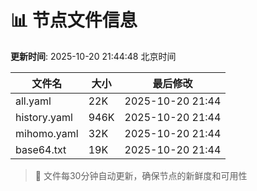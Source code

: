 # 📊 节点文件信息

**更新时间**: 2025-10-20 21:44:48 北京时间

| 文件名 | 大小 | 最后修改 |
|--------|------|----------|
| all.yaml | 22K | 2025-10-20 21:44 |
| history.yaml | 946K | 2025-10-20 21:44 |
| mihomo.yaml | 32K | 2025-10-20 21:44 |
| base64.txt | 19K | 2025-10-20 21:44 |

> 🔄 文件每30分钟自动更新，确保节点的新鲜度和可用性
